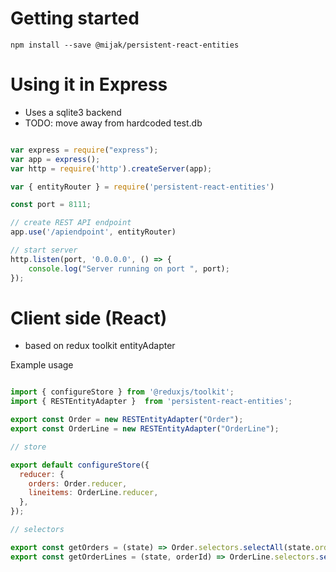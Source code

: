 

# Getting started

    npm install --save @mijak/persistent-react-entities

# Using it in Express

- Uses a sqlite3 backend
- TODO: move away from hardcoded test.db

```javascript

var express = require("express");
var app = express();
var http = require('http').createServer(app);

var { entityRouter } = require('persistent-react-entities')

const port = 8111;

// create REST API endpoint
app.use('/apiendpoint', entityRouter)

// start server
http.listen(port, '0.0.0.0', () => {
    console.log("Server running on port ", port);
});
```

# Client side (React) 

- based on redux toolkit entityAdapter

Example usage

```javascript

import { configureStore } from '@reduxjs/toolkit';
import { RESTEntityAdapter }  from 'persistent-react-entities';

export const Order = new RESTEntityAdapter("Order");
export const OrderLine = new RESTEntityAdapter("OrderLine");

// store

export default configureStore({
  reducer: {
    orders: Order.reducer,
    lineitems: OrderLine.reducer, 
  },
});

// selectors

export const getOrders = (state) => Order.selectors.selectAll(state.orders);
export const getOrderLines = (state, orderId) => OrderLine.selectors.selectAll(state.lineitems).filter(o => o.orderId === orderId);


```
